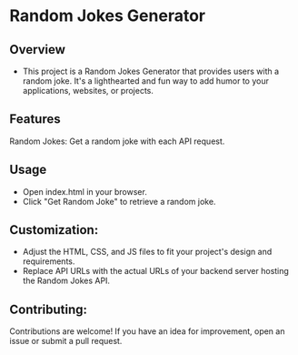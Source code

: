 # Random Jokes Generator
## Overview
- This project is a Random Jokes Generator that provides users with a random joke. It's a lighthearted and fun way to add humor to your applications, websites, or projects.

## Features
Random Jokes: Get a random joke with each API request.



## Usage
- Open index.html in your browser.
 - Click "Get Random Joke" to retrieve a random joke.


## Customization:

 - Adjust the HTML, CSS, and JS files to fit your project's design and requirements.
 - Replace API URLs with the actual URLs of your backend server hosting the Random Jokes API.

## Contributing:

Contributions are welcome! If you have an idea for improvement, open an issue or submit a pull request.



